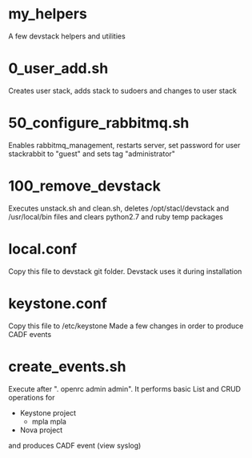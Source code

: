# my_helpers
A few devstack helpers and utilities
# 0_user_add.sh
Creates user stack, adds stack to sudoers and changes to user stack
# 50_configure_rabbitmq.sh
Enables rabbitmq_management, restarts server, set password for user stackrabbit to "guest" and sets tag "administrator"
# 100_remove_devstack
Executes unstack.sh and clean.sh, deletes /opt/stacl/devstack and /usr/local/bin files and clears python2.7 and ruby temp packages
# local.conf
Copy this file to devstack git folder. Devstack uses it during installation
# keystone.conf
Copy this file to /etc/keystone
Made a few changes in order to produce CADF events
# create_events.sh
Execute after ". openrc admin admin". It performs basic List and CRUD operations for
* Keystone project
  * mpla mpla
* Nova project

and produces CADF event (view syslog)

